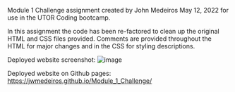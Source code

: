 Module 1 Challenge assignment created by John Medeiros May 12, 2022 for use in the UTOR
Coding bootcamp. 

In this assignment the code has been re-factored to clean up the original HTML and CSS files provided.
Comments are provided throughout the HTML for major changes and in the CSS for styling descriptions.


Deployed website screenshot: ![image](https://user-images.githubusercontent.com/44784107/168193055-25857d91-46aa-427c-a644-830f61d99d77.png)

Deployed website on Github pages: https://jwmedeiros.github.io/Module_1_Challenge/
